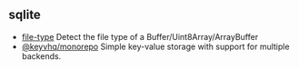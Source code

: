 ## sqlite

- [file-type](https://github.com/sindresorhus/file-type) Detect the file type of a Buffer/Uint8Array/ArrayBuffer
- [@keyvhq/monorepo](https://github.com/microlinkhq/keyv) Simple key-value storage with support for multiple backends.